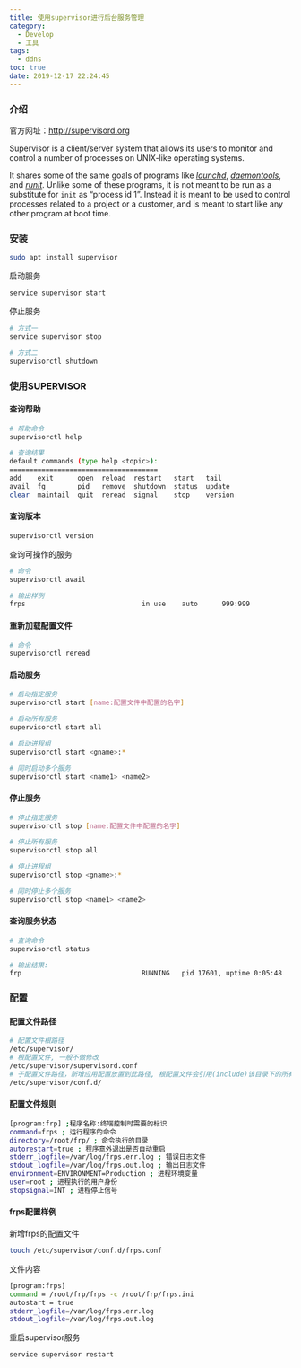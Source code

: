 ```yaml
---
title: 使用supervisor进行后台服务管理
category:
  - Develop
  - 工具
tags:
  - ddns
toc: true
date: 2019-12-17 22:24:45
---
```


### 介绍

官方网址：http://supervisord.org

Supervisor is a client/server system that allows its users to monitor and control a number of processes on UNIX-like operating systems.

It shares some of the same goals of programs like [*launchd*](http://supervisord.org/glossary.html#term-launchd), [*daemontools*](http://supervisord.org/glossary.html#term-daemontools), and [*runit*](http://supervisord.org/glossary.html#term-runit). Unlike some of these programs, it is not meant to be run as a substitute for `init` as “process id 1”. Instead it is meant to be used to control processes related to a project or a customer, and is meant to start like any other program at boot time.

### 安装

```bash
sudo apt install supervisor
```

启动服务

```bash
service supervisor start
```

停止服务

```bash
# 方式一
service supervisor stop

# 方式二
supervisorctl shutdown
```

### 使用SUPERVISOR

#### 查询帮助

```bash
# 帮助命令
supervisorctl help

# 查询结果
default commands (type help <topic>):
=====================================
add    exit      open  reload  restart   start   tail   
avail  fg        pid   remove  shutdown  status  update 
clear  maintail  quit  reread  signal    stop    version
```

#### 查询版本

~~~bash
supervisorctl version
~~~

查询可操作的服务

~~~bash
# 命令
supervisorctl avail

# 输出样例
frps                             in use    auto      999:999
~~~

#### 重新加载配置文件

~~~bash
# 命令
supervisorctl reread
~~~



#### 启动服务

```bash
# 启动指定服务
supervisorctl start [name:配置文件中配置的名字]

# 启动所有服务
supervisorctl start all

# 启动进程组
supervisorctl start <gname>:*

# 同时启动多个服务
supervisorctl start <name1> <name2>
```

#### 停止服务

```bash
# 停止指定服务
supervisorctl stop [name:配置文件中配置的名字]

# 停止所有服务
supervisorctl stop all

# 停止进程组
supervisorctl stop <gname>:*

# 同时停止多个服务
supervisorctl stop <name1> <name2>
```

#### 查询服务状态

```bash
# 查询命令
supervisorctl status

# 输出结果:
frp                              RUNNING   pid 17601, uptime 0:05:48
```

### 配置

#### 配置文件路径

```bash
# 配置文件根路径
/etc/supervisor/
# 根配置文件, 一般不做修改
/etc/supervisor/supervisord.conf
# 子配置文件路径，新增应用配置放置到此路径, 根配置文件会引用(include)该目录下的所有配置文件
/etc/supervisor/conf.d/
```

#### 配置文件规则

```bash
[program:frp] ;程序名称:终端控制时需要的标识
command=frps ; 运行程序的命令
directory=/root/frp/ ; 命令执行的目录
autorestart=true ; 程序意外退出是否自动重启
stderr_logfile=/var/log/frps.err.log ; 错误日志文件
stdout_logfile=/var/log/frps.out.log ; 输出日志文件
environment=ENVIRONMENT=Production ; 进程环境变量
user=root ; 进程执行的用户身份
stopsignal=INT ; 进程停止信号
```

#### frps配置样例

新增frps的配置文件

```bash
touch /etc/supervisor/conf.d/frps.conf
```

文件内容

```bash
[program:frps]
command = /root/frp/frps -c /root/frp/frps.ini
autostart = true
stderr_logfile=/var/log/frps.err.log 
stdout_logfile=/var/log/frps.out.log
```

重启supervisor服务

```bash
service supervisor restart
```

